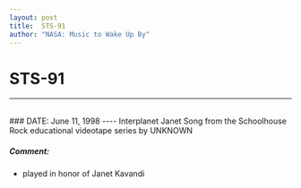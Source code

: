 ```yaml
---
layout: post
title:  STS-91
author: "NASA: Music to Wake Up By"
---
```


# STS-91
----
<br/>
### DATE: June 11, 1998
----
Interplanet Janet Song from the Schoolhouse Rock educational videotape series by UNKNOWN

##### Comment:
* played in honor of Janet Kavandi
